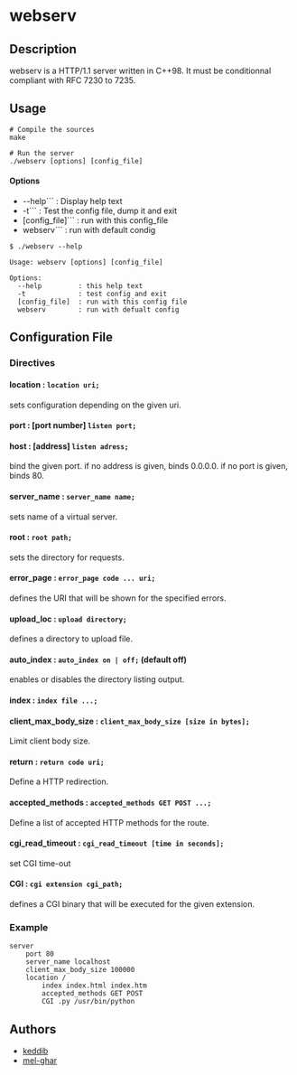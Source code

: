 # webserv
## Description

webserv is a HTTP/1.1 server written in C++98. It must be conditionnal compliant with RFC 7230 to 7235.

## Usage

```shell
# Compile the sources
make
```
```shell
# Run the server
./webserv [options] [config_file]
```
#### Options
- --help```        : Display help text
- -t```            : Test the config file, dump it and exit
- [config_file]``` : run with this config_file
- webserv```       : run with default condig
```
$ ./webserv --help

Usage: webserv [options] [config_file]

Options:
  --help         : this help text
  -t             : test config and exit
  [config_file]  : run with this config file
  webserv        : run with defualt config
```

## Configuration File

### Directives

#### location : ```location uri;```

sets configuration depending on the given uri.

#### port : [port number] ```listen port;```
#### host : [address] ```listen adress;```

bind the given port. if no address is given, binds 0.0.0.0. if no port is given, binds 80.

#### server_name : ```server_name name;```

sets name of a virtual server.

#### root : ```root path;```

sets the directory for requests.

#### error_page : ```error_page code ... uri;```

defines the URI that will be shown for the specified errors.

#### upload_loc : ```upload directory;```

defines a directory to upload file.

#### auto_index : ```auto_index on | off;``` (default off)

enables or disables the directory listing output.

#### index : ```index file ...;```

#### client_max_body_size : ```client_max_body_size [size in bytes];```

Limit client body size.

#### return : ```return code uri;```

Define a HTTP redirection.

#### accepted_methods : ```accepted_methods GET POST ...;```

Define a list of accepted HTTP methods for the route.

#### cgi_read_timeout : ```cgi_read_timeout [time in seconds];```

set CGI time-out

#### CGI : ```cgi extension cgi_path;```

defines a CGI binary that will be executed for the given extension.

### Example

```
server
	port 80
	server_name localhost
	client_max_body_size 100000
	location /
		index index.html index.htm
		accepted_methods GET POST
		CGI .py /usr/bin/python
```


## Authors

* [keddib](https://github.com/keddib)
* [mel-ghar](https://github.com/Gharbaoui)
